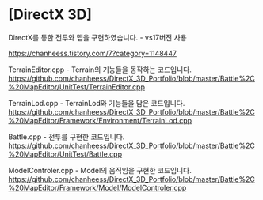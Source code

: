 # [DirectX 3D]
DirectX를 통한 전투와 맵을 구현하였습니다. - vs17버전 사용


https://chanheess.tistory.com/7?category=1148447














TerrainEditor.cpp  -  Terrain의 기능들을 동작하는 코드입니다.
https://github.com/chanheess/DirectX_3D_Portfolio/blob/master/Battle%2C%20MapEditor/UnitTest/TerrainEditor.cpp


TerrainLod.cpp  -  TerrainLod와 기능들을 담은 코드입니다.
https://github.com/chanheess/DirectX_3D_Portfolio/blob/master/Battle%2C%20MapEditor/Framework/Environment/TerrainLod.cpp



Battle.cpp  -  전투를 구현한 코드입니다.
https://github.com/chanheess/DirectX_3D_Portfolio/blob/master/Battle%2C%20MapEditor/UnitTest/Battle.cpp


ModelControler.cpp  -  Model의 움직임을 구현한 코드입니다.
https://github.com/chanheess/DirectX_3D_Portfolio/blob/master/Battle%2C%20MapEditor/Framework/Model/ModelControler.cpp

